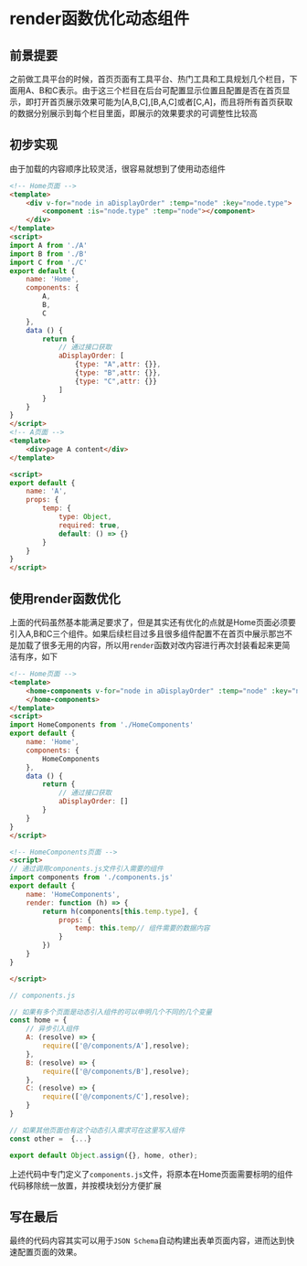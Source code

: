 # render函数优化动态组件

## 前景提要

之前做工具平台的时候，首页页面有工具平台、热门工具和工具规划几个栏目，下面用A、B和C表示。由于这三个栏目在后台可配置显示位置且配置是否在首页显示，即打开首页展示效果可能为[A,B,C],[B,A,C]或者[C,A]，而且将所有首页获取的数据分别展示到每个栏目里面，即展示的效果要求的可调整性比较高

## 初步实现

由于加载的内容顺序比较灵活，很容易就想到了使用动态组件

```html
<!-- Home页面 -->
<template>
    <div v-for="node in aDisplayOrder" :temp="node" :key="node.type">
        <component :is="node.type" :temp="node"></component>
    </div>
</template>
<script>
import A from './A'
import B from './B'
import C from './C'
export default {
    name: 'Home',
    components: {
        A,
        B,
        C
    },
    data () {
        return {
            // 通过接口获取
            aDisplayOrder: [
                {type: "A",attr: {}},
                {type: "B",attr: {}},
                {type: "C",attr: {}}
            ]
        }
    }
}
</script>
<!-- A页面 -->
<template>
    <div>page A content</div>
</template>

<script>
export default {
    name: 'A',
    props: {
        temp: {
            type: Object,
            required: true,
            default: () => {}
        }
    }
}
</script>
```

## 使用render函数优化

上面的代码虽然基本能满足要求了，但是其实还有优化的点就是Home页面必须要引入A,B和C三个组件。如果后续栏目过多且很多组件配置不在首页中展示那岂不是加载了很多无用的内容，所以用`render`函数对改内容进行再次封装看起来更简洁有序，如下

```html
<!-- Home页面 -->
<template>
    <home-components v-for="node in aDisplayOrder" :temp="node" :key="node.type">
    </home-components>
</template>
<script>
import HomeComponents from './HomeComponents'
export default {
    name: 'Home',
    components: {
        HomeComponents
    },
    data () {
        return {
            // 通过接口获取
            aDisplayOrder: []
        }
    }
}
</script>

<!-- HomeComponents页面 -->
<script>
// 通过调用components.js文件引入需要的组件
import components from './components.js'
export default {
    name: 'HomeComponents',
    render: function (h) => {
        return h(components[this.temp.type], {
            props: {
                temp: this.temp// 组件需要的数据内容
            }
        })
    }
}

</script>

```

```js
// components.js

// 如果有多个页面是动态引入组件的可以申明几个不同的几个变量
const home = {
    // 异步引入组件
    A: (resolve) => {
        require(['@/components/A'],resolve);
    },
    B: (resolve) => {
        require(['@/components/B'],resolve);
    },
    C: (resolve) => {
        require(['@/components/C'],resolve);
    }
}

// 如果其他页面也有这个动态引入需求可在这里写入组件
const other =  {...}

export default Object.assign({}, home, other);
```

上述代码中专门定义了`components.js`文件，将原本在Home页面需要标明的组件代码移除统一放置，并按模块划分方便扩展

## 写在最后

最终的代码内容其实可以用于`JSON Schema`自动构建出表单页面内容，进而达到快速配置页面的效果。
